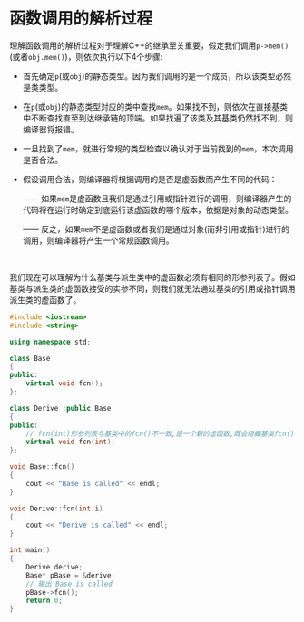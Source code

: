 # 函数调用的解析过程

理解函数调用的解析过程对于理解C++的继承至关重要，假定我们调用`p->mem()`(或者`obj.mem()`)，则依次执行以下4个步骤:

- 首先确定`p`(或`obj`)的静态类型。因为我们调用的是一个成员，所以该类型必然是类类型。

- 在`p`(或`obj`)的静态类型对应的类中查找`mem`。如果找不到，则依次在直接基类中不断查找直至到达继承链的顶端。如果找遍了该类及其基类仍然找不到，则编译器将报错。

- 一旦找到了`mem`，就进行常规的类型检查以确认对于当前找到的`mem`，本次调用是否合法。

- 假设调用合法，则编译器将根据调用的是否是虚函数而产生不同的代码：

  —— 如果`mem`是虚函数且我们是通过引用或指针进行的调用，则编译器产生的代码将在运行时确定到底运行该虚函数的哪个版本，依据是对象的动态类型。

  —— 反之，如果`mem`不是虚函数或者我们是通过对象(而非引用或指针)进行的调用，则编译器将产生一个常规函数调用。

​      

我们现在可以理解为什么基类与派生类中的虚函数必须有相同的形参列表了。假如基类与派生类的虚函数接受的实参不同，则我们就无法通过基类的引用或指针调用派生类的虚函数了。

```cpp
#include <iostream>
#include <string>

using namespace std;

class Base
{
public:
	virtual void fcn();
};

class Derive :public Base
{
public:
	// fcn(int)形参列表与基类中的fcn()不一致,是一个新的虚函数,既会隐藏基类fcn(),也会继承基类Base::fcn()的定义
	virtual void fcn(int);
};

void Base::fcn()
{
	cout << "Base is called" << endl;
}

void Derive::fcn(int i)
{
	cout << "Derive is called" << endl;
}

int main()
{
	Derive derive;
	Base* pBase = &derive;
	// 输出 Base is called
	pBase->fcn();
	return 0;
}
```

